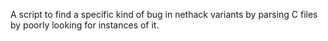 A script to find a specific kind of bug in nethack variants by parsing C files by poorly looking for instances of it.